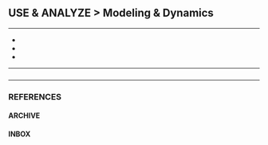 ## USE & ANALYZE > Modeling & Dynamics

<hr/>

- []()
- []()
- []()

<hr/>

###

###

<hr/>

### REFERENCES

#### ARCHIVE

#### INBOX
